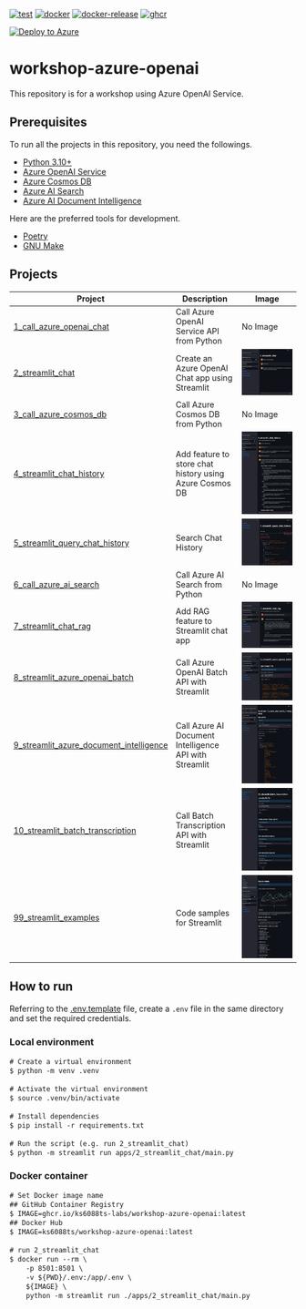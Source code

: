 [![test](https://github.com/ks6088ts-labs/workshop-azure-openai/actions/workflows/test.yaml/badge.svg?branch=main)](https://github.com/ks6088ts-labs/workshop-azure-openai/actions/workflows/test.yaml?query=branch%3Amain)
[![docker](https://github.com/ks6088ts-labs/workshop-azure-openai/actions/workflows/docker.yaml/badge.svg?branch=main)](https://github.com/ks6088ts-labs/workshop-azure-openai/actions/workflows/docker.yaml?query=branch%3Amain)
[![docker-release](https://github.com/ks6088ts-labs/workshop-azure-openai/actions/workflows/docker-release.yaml/badge.svg)](https://github.com/ks6088ts-labs/workshop-azure-openai/actions/workflows/docker-release.yaml)
[![ghcr](https://github.com/ks6088ts-labs/workshop-azure-openai/actions/workflows/ghcr.yaml/badge.svg)](https://github.com/ks6088ts-labs/workshop-azure-openai/actions/workflows/ghcr.yaml)

<!-- https://learn.microsoft.com/en-us/azure/azure-resource-manager/templates/deploy-to-azure-button -->

[![Deploy to Azure](https://aka.ms/deploytoazurebutton)](https://portal.azure.com/#create/Microsoft.Template/uri/https%3A%2F%2Fraw.githubusercontent.com%2Fks6088ts-labs%2Fworkshop-azure-openai%2Fmain%2Finfra%2Fartifacts%2Fazuredeploy.json)

# workshop-azure-openai

This repository is for a workshop using Azure OpenAI Service.

## Prerequisites

To run all the projects in this repository, you need the followings.

- [Python 3.10+](https://www.python.org/downloads/)
- [Azure OpenAI Service](https://azure.microsoft.com/en-us/products/ai-services/openai-service)
- [Azure Cosmos DB](https://azure.microsoft.com/en-us/products/cosmos-db/)
- [Azure AI Search](https://azure.microsoft.com/en-us/products/ai-services/ai-search)
- [Azure AI Document Intelligence](https://azure.microsoft.com/en-us/products/ai-services/ai-document-intelligence)

Here are the preferred tools for development.

- [Poetry](https://python-poetry.org/docs/#installation)
- [GNU Make](https://www.gnu.org/software/make/)

## Projects

| Project                                                                                             | Description                                             | Image                                                                                                      |
| --------------------------------------------------------------------------------------------------- | ------------------------------------------------------- | ---------------------------------------------------------------------------------------------------------- |
| [1_call_azure_openai_chat](./apps/1_call_azure_openai_chat/README.md)                               | Call Azure OpenAI Service API from Python               | No Image                                                                                                   |
| [2_streamlit_chat](./apps/2_streamlit_chat/README.md)                                               | Create an Azure OpenAI Chat app using Streamlit         | ![2_streamlit_chat](./docs/images/2_streamlit_chat.chat_page.png)                                          |
| [3_call_azure_cosmos_db](./apps/3_call_azure_cosmos_db/README.md)                                   | Call Azure Cosmos DB from Python                        | No Image                                                                                                   |
| [4_streamlit_chat_history](./apps/4_streamlit_chat_history/README.md)                               | Add feature to store chat history using Azure Cosmos DB | ![4_streamlit_chat_history](./docs/images/4_streamlit_chat_history.chat_page.png)                          |
| [5_streamlit_query_chat_history](./apps/5_streamlit_query_chat_history/README.md)                   | Search Chat History                                     | ![5_streamlit_query_chat_history](./docs/images/5_streamlit_query_chat_history.main.png)                   |
| [6_call_azure_ai_search](./apps/6_call_azure_ai_search/README.md)                                   | Call Azure AI Search from Python                        | No Image                                                                                                   |
| [7_streamlit_chat_rag](./apps/7_streamlit_chat_rag/README.md)                                       | Add RAG feature to Streamlit chat app                   | ![7_streamlit_chat_rag](./docs/images/7_streamlit_chat_rag.main.png)                                       |
| [8_streamlit_azure_openai_batch](./apps/8_streamlit_azure_openai_batch/README.md)                   | Call Azure OpenAI Batch API with Streamlit              | ![8_streamlit_azure_openai_batch](./docs/images/8_streamlit_azure_openai_batch.main.png)                   |
| [9_streamlit_azure_document_intelligence](./apps/9_streamlit_azure_document_intelligence/README.md) | Call Azure AI Document Intelligence API with Streamlit  | ![9_streamlit_azure_document_intelligence](./docs/images/9_streamlit_azure_document_intelligence.main.png) |
| [10_streamlit_batch_transcription](./apps/10_streamlit_batch_transcription/README.md)               | Call Batch Transcription API with Streamlit             | ![10_streamlit_batch_transcription](./docs/images/10_streamlit_batch_transcription.main.png)               |
| [99_streamlit_examples](./apps/99_streamlit_examples/README.md)                                     | Code samples for Streamlit                              | ![99_streamlit_examples](./docs/images/99_streamlit_examples.explaindata.png)                              |

## How to run

Referring to the [.env.template](.env.template) file, create a `.env` file in the same directory and set the required credentials.

### Local environment

```shell
# Create a virtual environment
$ python -m venv .venv

# Activate the virtual environment
$ source .venv/bin/activate

# Install dependencies
$ pip install -r requirements.txt

# Run the script (e.g. run 2_streamlit_chat)
$ python -m streamlit run apps/2_streamlit_chat/main.py
```

### Docker container

```shell
# Set Docker image name
## GitHub Container Registry
$ IMAGE=ghcr.io/ks6088ts-labs/workshop-azure-openai:latest
## Docker Hub
$ IMAGE=ks6088ts/workshop-azure-openai:latest

# run 2_streamlit_chat
$ docker run --rm \
    -p 8501:8501 \
    -v ${PWD}/.env:/app/.env \
    ${IMAGE} \
    python -m streamlit run ./apps/2_streamlit_chat/main.py
```
